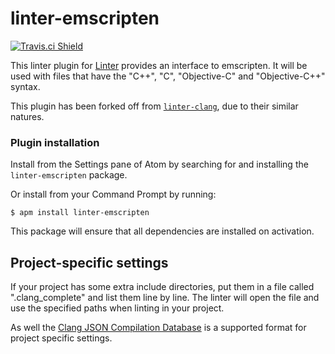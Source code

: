 # linter-emscripten

[![Travis.ci Shield](https://img.shields.io/travis/k2b6s9j/linter-emscripten.svg?style=flat-square)](https://travis-ci.org/k2b6s9j/linter-emscripten)

This linter plugin for [Linter](https://github.com/atom-community/linter) provides an interface to emscripten. It will be used with files that have the "C++", "C", "Objective-C" and "Objective-C++" syntax.

This plugin has been forked off from [`linter-clang`](https://github.com/AtomLinter/linter-clang), due to their similar natures.

### Plugin installation
Install from the Settings pane of Atom by searching for and installing the `linter-emscripten` package.

Or install from your Command Prompt by running:
```
$ apm install linter-emscripten
```

This package will ensure that all dependencies are installed on activation.

## Project-specific settings
If your project has some extra include directories, put them in a file called ".clang_complete" and list them line by line.
The linter will open the file and use the specified paths when linting in your project.

As well the [Clang JSON Compilation Database](http://clang.llvm.org/docs/JSONCompilationDatabase.html) is a supported format for project specific settings.

